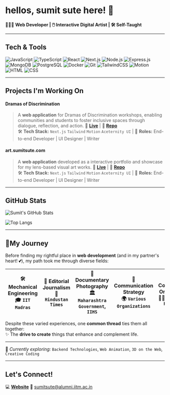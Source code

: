 # hellos, sumit sute here! 🌱

🧑🏾‍💻 **Web Developer | 🖱️ Interactive Digital Artist | 🛠️ Self-Taught**

---

## Tech & Tools

![JavaScript](https://img.shields.io/badge/JavaScript-F7DF1E?style=flat-square&logo=javascript&logoColor=black)  ![TypeScript](https://img.shields.io/badge/TypeScript-3178C6?style=flat-square&logo=typescript&logoColor=white)  ![React](https://img.shields.io/badge/React-61DAFB?style=flat-square&logo=react&logoColor=black)  ![Next.js](https://img.shields.io/badge/Next.js-000000?style=flat-square&logo=nextdotjs&logoColor=white)  ![Node.js](https://img.shields.io/badge/Node.js-339933?style=flat-square&logo=nodedotjs&logoColor=white)  ![Express.js](https://img.shields.io/badge/Express.js-000000?style=flat-square&logo=express&logoColor=white)  ![MongoDB](https://img.shields.io/badge/MongoDB-47A248?style=flat-square&logo=mongodb&logoColor=white)  ![PostgreSQL](https://img.shields.io/badge/PostgreSQL-4169E1?style=flat-square&logo=postgresql&logoColor=white)  ![Docker](https://img.shields.io/badge/Docker-2496ED?style=flat-square&logo=docker&logoColor=white)  ![Git](https://img.shields.io/badge/Git-F05032?style=flat-square&logo=git&logoColor=white)  ![TailwindCSS](https://img.shields.io/badge/TailwindCSS-06B6D4?style=flat-square&logo=tailwindcss&logoColor=white)  ![Motion](https://img.shields.io/badge/Motion-ED2590?style=flat-square&logo=framer&logoColor=white)  ![HTML](https://img.shields.io/badge/HTML5-E34F26?style=flat-square&logo=html5&logoColor=white)  ![CSS](https://img.shields.io/badge/CSS3-1572B6?style=flat-square&logo=css3&logoColor=white)  


---

## Projects I'm Working On

#### Dramas of Discrimination
> A **web application** for Dramas of Discrimination workshops, enabling communities and students to foster inclusive spaces through dialogue, reflection, and action. 
🔗 **[Live](https://www.dod.sumitsute.com/)** | 📂 **[Repo](https://github.com/sutesumit/dodpage)**  
🛠 **Tech Stack:** `Next.js` `Tailwind` `Motion` `Aceternity UI`  | 🧢 **Roles:** End-to-end Developer | UI Designer | Writer  

#### art.sumitsute.com
>  A **web application** developed as a interactive portfolio and showcase for my lens-based visual art works.
🔗 **[Live](https://art.sumitsute.com)** | 📂 **[Repo](https://github.com/sutesumit/jaybhim_affirma)**  
🛠 **Tech Stack:** `Next.js` `Tailwind` `Motion` `Aceternity UI`  | 🧢 **Roles:** End-to-end Developer | UI Designer | Writer  

---

## GitHub Stats

![Sumit's GitHub Stats](https://github-readme-stats.vercel.app/api?username=sutesumit&show_icons=true&theme=radical)  

![Top Langs](https://github-readme-stats.vercel.app/api/top-langs/?username=sutesumit&layout=compact&theme=radical)  

---

## 🚦My Journey  

Before finding my rightful place in **web development** (and in my partner's heart! 💕), my path took me through diverse fields:  

| 🛠 **Mechanical Engineering** <br> 🎓 `IIT Madras` | 📰 **Editorial Journalism** <br> 🏢 `Hindustan Times` | 📸 **Documentary Photography** <br> 🏛 `Maharashtra Government`, `IIHS` | 📢 **Communication Strategy** <br> 🌍 `Various Organizations` | 📚 **Community Organizing** <br> ✊🏾 `Ambedkar Reading Circle` |
|---|---|---|---|---|

Despite these varied experiences, one **common thread** ties them all together:  
✨ The **drive to create** things that enhance and complement life.  


---

🔧 *Currently exploring:* `Backend Technologies`, `Web Animation`, `3D on the Web`, `Creative Coding`

---

## Let's Connect! 
💻 **[Website](https://sumitsute.com)**  📧 sumitsute@alumni.iitm.ac.in  
